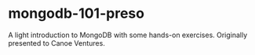 # mongodb-101-preso
A light introduction to MongoDB with some hands-on exercises. Originally presented to Canoe Ventures.
